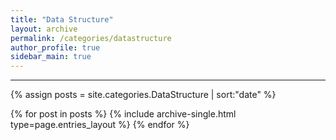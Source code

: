 ```yaml
---
title: "Data Structure"
layout: archive
permalink: /categories/datastructure
author_profile: true
sidebar_main: true
---
```


<!-- 공백이 포함되어 있는 카테고리 이름의 경우 site.categories.['a b c'] 이런식으로! -->

***

{% assign posts = site.categories.DataStructure | sort:"date" %}

{% for post in posts %}
  {% include archive-single.html type=page.entries_layout %}
{% endfor %}
